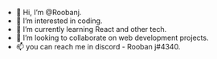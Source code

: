 - 👋 Hi, I’m @Roobanj.
- 👀 I’m interested in coding.
- 🌱 I’m currently learning React and other tech.
- 💞️ I’m looking to collaborate on web development projects.
- 📫 you can reach me in discord - Rooban j#4340.

<!---
Roobanj/Roobanj is a ✨ special ✨ repository because its `README.md` (this file) appears on your GitHub profile.
You can click the Preview link to take a look at your changes.
--->
